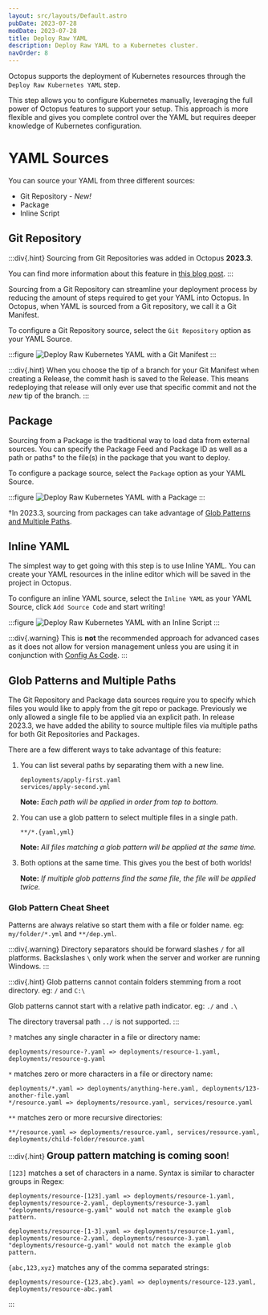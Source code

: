```yaml
---
layout: src/layouts/Default.astro
pubDate: 2023-07-28
modDate: 2023-07-28
title: Deploy Raw YAML
description: Deploy Raw YAML to a Kubernetes cluster.
navOrder: 8
---
```


Octopus supports the deployment of Kubernetes resources through the `Deploy Raw Kubernetes YAML` step.

This step allows you to configure Kubernetes manually, leveraging the full power of Octopus features to support your setup. 
This approach is more flexible and gives you complete control over the YAML but requires deeper knowledge of Kubernetes configuration.

# YAML Sources

You can source your YAML from three different sources:
- Git Repository - *New!*
- Package
- Inline Script

## Git Repository

:::div{.hint}
Sourcing from Git Repositories was added in Octopus **2023.3**.

You can find more information about this feature in [this blog post](https://octopus.com/blog/manifests-from-git).
:::

Sourcing from a Git Repository can streamline your deployment process by reducing the amount of steps required to get your YAML into Octopus.
In Octopus, when YAML is sourced from a Git repository, we call it a Git Manifest.

To configure a Git Repository source, select the `Git Repository` option as your YAML Source.

:::figure
![Deploy Raw Kubernetes YAML with a Git Manifest](/docs/deployments/kubernetes/deploy-raw-yaml/git-repository.png "width=500")
:::
 
:::div{.hint}
When you choose the tip of a branch for your Git Manifest when creating a Release, the commit hash is saved to the Release. 
This means redeploying that release will only ever use that specific commit and not the _new_ tip of the branch.
:::
## Package

Sourcing from a Package is the traditional way to load data from external sources. 
You can specify the Package Feed and Package ID as well as a path or paths† to the file(s) in the package that you want to deploy.

To configure a package source, select the `Package` option as your YAML Source.

:::figure
![Deploy Raw Kubernetes YAML with a Package](/docs/deployments/kubernetes/deploy-raw-yaml/package.png "width=500")
:::

†In 2023.3, sourcing from packages can take advantage of [Glob Patterns and Multiple Paths](/docs/deployments/kubernetes/deploy-raw-yaml#glob-patterns-and-multiple-paths).

## Inline YAML

The simplest way to get going with this step is to use Inline YAML. 
You can create your YAML resources in the inline editor which will be saved in the project in Octopus.

To configure an inline YAML source, select the `Inline YAML` as your YAML Source, click `Add Source Code` and start writing!

:::figure
![Deploy Raw Kubernetes YAML with an Inline Script](/docs/deployments/kubernetes/deploy-raw-yaml/inline-yaml.png "width=500")
:::

:::div{.warning}
This is **not** the recommended approach for advanced cases as it does not allow for version management unless you are using it in conjunction with [Config As Code](/docs/projects/version-control).
:::

## Glob Patterns and Multiple Paths

The Git Repository and Package data sources require you to specify which files you would like to apply from the git repo or package. 
Previously we only allowed a single file to be applied via an explicit path. 
In release 2023.3, we have added the ability to source multiple files via multiple paths for both Git Repositories and Packages.

There are a few different ways to take advantage of this feature:
1. You can list several paths by separating them with a new line.
   ```
   deployments/apply-first.yaml
   services/apply-second.yml
   ```
   
   **Note:** *Each path will be applied in order from top to bottom.*

2. You can use a glob pattern to select multiple files in a single path.
   ```
   **/*.{yaml,yml}
   ```
   
   **Note:** *All files matching a glob pattern will be applied at the same time.*

3. Both options at the same time. This gives you the best of both worlds!

    **Note:** *If multiple glob patterns find the same file, the file will be applied twice.*

### Glob Pattern Cheat Sheet

Patterns are always relative so start them with a file or folder name. eg: `my/folder/*.yml` and `**/dep.yml`.

:::div{.warning}
Directory separators should be forward slashes `/` for all platforms. Backslashes `\` only work when the server and worker are running Windows.
:::

:::div{.hint}
Glob patterns cannot contain folders stemming from a root directory. eg: `/` and `C:\`

Glob patterns cannot start with a relative path indicator. eg: `./` and `.\`

The directory traversal path `../` is not supported.
:::

`?` matches any single character in a file or directory name:
```
deployments/resource-?.yaml => deployments/resource-1.yaml, deployments/resource-g.yaml
```

`*` matches zero or more characters in a file or directory name:
```
deployments/*.yaml => deployments/anything-here.yaml, deployments/123-another-file.yaml
*/resource.yaml => deployments/resource.yaml, services/resource.yaml
```

`**` matches zero or more recursive directories:
```
**/resource.yaml => deployments/resource.yaml, services/resource.yaml, deployments/child-folder/resource.yaml
```

:::div{.hint}
<span style="font-size:14pt;">**Group pattern matching is coming soon**!</span>

`[123]` matches a set of characters in a name. Syntax is similar to character groups in Regex:
```
deployments/resource-[123].yaml => deployments/resource-1.yaml, deployments/resource-2.yaml, deployments/resource-3.yaml
"deployments/resource-g.yaml" would not match the example glob pattern.

deployments/resource-[1-3].yaml => deployments/resource-1.yaml, deployments/resource-2.yaml, deployments/resource-3.yaml
"deployments/resource-g.yaml" would not match the example glob pattern.
```

`{abc,123,xyz}` matches any of the comma separated strings:
```
deployments/resource-{123,abc}.yaml => deployments/resource-123.yaml, deployments/resource-abc.yaml
```
:::